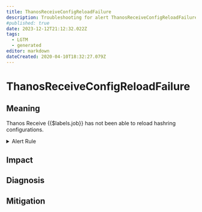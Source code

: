 ```yaml
---
title: ThanosReceiveConfigReloadFailure
description: Troubleshooting for alert ThanosReceiveConfigReloadFailure
#published: true
date: 2023-12-12T21:12:32.022Z
tags: 
  - LGTM
  - generated
editor: markdown
dateCreated: 2020-04-10T18:32:27.079Z
---
```


# ThanosReceiveConfigReloadFailure

## Meaning
[//]: # "Short paragraph that explains what the alert means"
Thanos Receive {{$labels.job}} has not been able to reload hashring configurations.

<details>
  <summary>Alert Rule</summary>

{{% rule "thanos/thanos-receiver.yml" "ThanosReceiveConfigReloadFailure" %}}

<!-- Rule when generated

```yaml
alert: ThanosReceiveConfigReloadFailure
expr: avg by (job) (thanos_receive_config_last_reload_successful{job=~".*thanos-receive.*"}) != 1
for: 5m
labels:
    severity: warning
annotations:
    summary: Thanos Receive Config Reload Failure (instance {{ $labels.instance }})
    description: |-
        Thanos Receive {{$labels.job}} has not been able to reload hashring configurations.
          VALUE = {{ $value }}
          LABELS = {{ $labels }}
    runbook: https://github.com/srerun/prometheus-alerts/blob/main/content/runbooks/thanos-receiver/ThanosReceiveConfigReloadFailure.md

```

-->

</details>


## Impact
[//]: # "What could / will happen if the alert is not addressed"



## Diagnosis
[//]: # "Steps to take to identify the cause of the problem"



## Mitigation
[//]: # "The steps necessary to resolve the alert"

